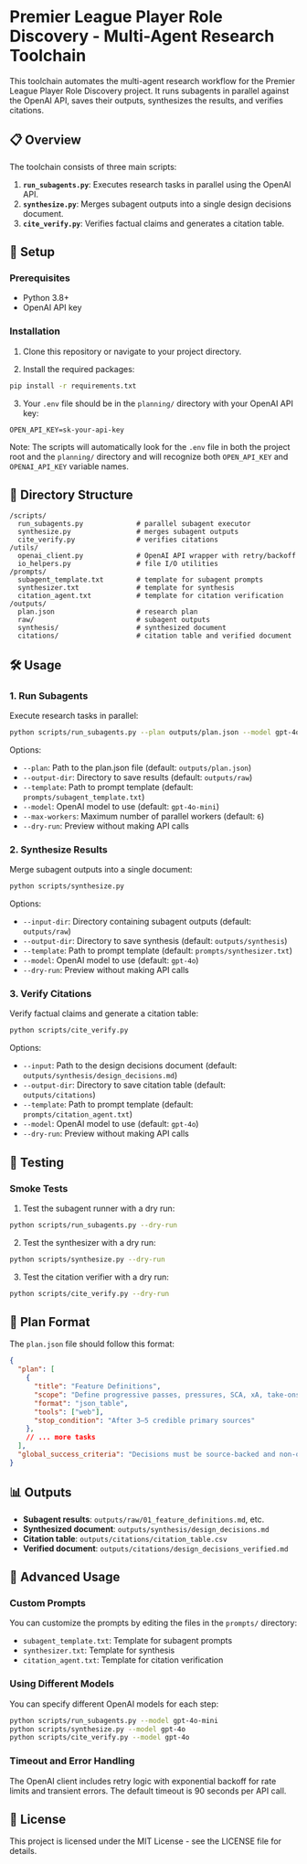 # Premier League Player Role Discovery - Multi-Agent Research Toolchain

This toolchain automates the multi-agent research workflow for the Premier League Player Role Discovery project. It runs subagents in parallel against the OpenAI API, saves their outputs, synthesizes the results, and verifies citations.

## 📋 Overview

The toolchain consists of three main scripts:

1. **`run_subagents.py`**: Executes research tasks in parallel using the OpenAI API.
2. **`synthesize.py`**: Merges subagent outputs into a single design decisions document.
3. **`cite_verify.py`**: Verifies factual claims and generates a citation table.

## 🚀 Setup

### Prerequisites

- Python 3.8+
- OpenAI API key

### Installation

1. Clone this repository or navigate to your project directory.

2. Install the required packages:

```bash
pip install -r requirements.txt
```

3. Your `.env` file should be in the `planning/` directory with your OpenAI API key:

```
OPEN_API_KEY=sk-your-api-key
```

Note: The scripts will automatically look for the `.env` file in both the project root and the `planning/` directory and will recognize both `OPEN_API_KEY` and `OPENAI_API_KEY` variable names.

## 📂 Directory Structure

```
/scripts/
  run_subagents.py             # parallel subagent executor
  synthesize.py                # merges subagent outputs
  cite_verify.py               # verifies citations
/utils/
  openai_client.py             # OpenAI API wrapper with retry/backoff
  io_helpers.py                # file I/O utilities
/prompts/
  subagent_template.txt        # template for subagent prompts
  synthesizer.txt              # template for synthesis
  citation_agent.txt           # template for citation verification
/outputs/
  plan.json                    # research plan
  raw/                         # subagent outputs
  synthesis/                   # synthesized document
  citations/                   # citation table and verified document
```

## 🛠️ Usage

### 1. Run Subagents

Execute research tasks in parallel:

```bash
python scripts/run_subagents.py --plan outputs/plan.json --model gpt-4o-mini --max-workers 6
```

Options:
- `--plan`: Path to the plan.json file (default: `outputs/plan.json`)
- `--output-dir`: Directory to save results (default: `outputs/raw`)
- `--template`: Path to prompt template (default: `prompts/subagent_template.txt`)
- `--model`: OpenAI model to use (default: `gpt-4o-mini`)
- `--max-workers`: Maximum number of parallel workers (default: `6`)
- `--dry-run`: Preview without making API calls

### 2. Synthesize Results

Merge subagent outputs into a single document:

```bash
python scripts/synthesize.py
```

Options:
- `--input-dir`: Directory containing subagent outputs (default: `outputs/raw`)
- `--output-dir`: Directory to save synthesis (default: `outputs/synthesis`)
- `--template`: Path to prompt template (default: `prompts/synthesizer.txt`)
- `--model`: OpenAI model to use (default: `gpt-4o`)
- `--dry-run`: Preview without making API calls

### 3. Verify Citations

Verify factual claims and generate a citation table:

```bash
python scripts/cite_verify.py
```

Options:
- `--input`: Path to the design decisions document (default: `outputs/synthesis/design_decisions.md`)
- `--output-dir`: Directory to save citation table (default: `outputs/citations`)
- `--template`: Path to prompt template (default: `prompts/citation_agent.txt`)
- `--model`: OpenAI model to use (default: `gpt-4o`)
- `--dry-run`: Preview without making API calls

## 🧪 Testing

### Smoke Tests

1. Test the subagent runner with a dry run:

```bash
python scripts/run_subagents.py --dry-run
```

2. Test the synthesizer with a dry run:

```bash
python scripts/synthesize.py --dry-run
```

3. Test the citation verifier with a dry run:

```bash
python scripts/cite_verify.py --dry-run
```

## 📝 Plan Format

The `plan.json` file should follow this format:

```json
{
  "plan": [
    {
      "title": "Feature Definitions",
      "scope": "Define progressive passes, pressures, SCA, xA, take-ons; include formulas and data columns.",
      "format": "json_table",
      "tools": ["web"],
      "stop_condition": "After 3–5 credible primary sources"
    },
    // ... more tasks
  ],
  "global_success_criteria": "Decisions must be source-backed and non-overlapping."
}
```

## 📊 Outputs

- **Subagent results**: `outputs/raw/01_feature_definitions.md`, etc.
- **Synthesized document**: `outputs/synthesis/design_decisions.md`
- **Citation table**: `outputs/citations/citation_table.csv`
- **Verified document**: `outputs/citations/design_decisions_verified.md`

## 🔧 Advanced Usage

### Custom Prompts

You can customize the prompts by editing the files in the `prompts/` directory:

- `subagent_template.txt`: Template for subagent prompts
- `synthesizer.txt`: Template for synthesis
- `citation_agent.txt`: Template for citation verification

### Using Different Models

You can specify different OpenAI models for each step:

```bash
python scripts/run_subagents.py --model gpt-4o-mini
python scripts/synthesize.py --model gpt-4o
python scripts/cite_verify.py --model gpt-4o
```

### Timeout and Error Handling

The OpenAI client includes retry logic with exponential backoff for rate limits and transient errors. The default timeout is 90 seconds per API call.

## 📄 License

This project is licensed under the MIT License - see the LICENSE file for details.
